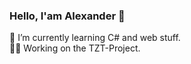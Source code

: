 ### Hello, I'am Alexander 👋

🌱 I’m currently learning C# and web stuff.  
🧑‍🏭 Working on the TZT-Project.
